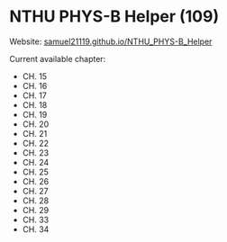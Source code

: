 # NTHU PHYS-B Helper (109)
Website: [samuel21119.github.io/NTHU_PHYS-B_Helper](https://samuel21119.github.io/NTHU_PHYS-B_Helper/)  

Current available chapter:

- CH. 15
- CH. 16
- CH. 17
- CH. 18
- CH. 19
- CH. 20
- CH. 21
- CH. 22
- CH. 23
- CH. 24
- CH. 25
- CH. 26
- CH. 27
- CH. 28
- CH. 29
- CH. 33
- CH. 34